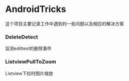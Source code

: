 # AndroidTricks

这个项目主要记录工作中遇到的一些问题以及相应的解决方案

### DeleteDetect
监测edittext的删除事件

### ListviewPullToZoom
Listview下拉时图片缩放
